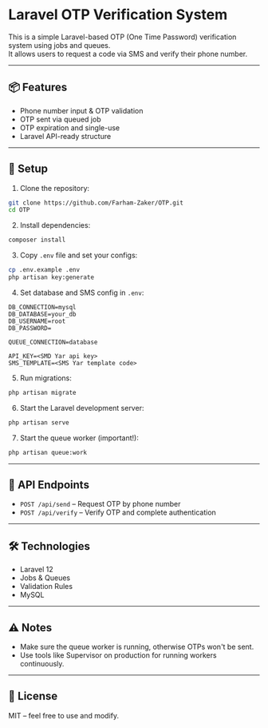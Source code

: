 # Laravel OTP Verification System

This is a simple Laravel-based OTP (One Time Password) verification system using jobs and queues.  
It allows users to request a code via SMS and verify their phone number.

---

## 📦 Features

- Phone number input & OTP validation  
- OTP sent via queued job  
- OTP expiration and single-use  
- Laravel API-ready structure  

---
## 🚀 Setup

1. Clone the repository:

```bash
git clone https://github.com/Farham-Zaker/OTP.git
cd OTP
```

2. Install dependencies:

```bash
composer install
```

3. Copy `.env` file and set your configs:

```bash
cp .env.example .env
php artisan key:generate
```

4. Set database and SMS config in `.env`:

```env
DB_CONNECTION=mysql
DB_DATABASE=your_db
DB_USERNAME=root
DB_PASSWORD=

QUEUE_CONNECTION=database

API_KEY=<SMD Yar api key>
SMS_TEMPLATE=<SMS Yar template code>
```

5. Run migrations:

```bash
php artisan migrate
```

6. Start the Laravel development server:

```bash
php artisan serve
```

7. Start the queue worker (important!):

```bash
php artisan queue:work
```

---

## 📮 API Endpoints

- `POST /api/send` – Request OTP by phone number  
- `POST /api/verify` – Verify OTP and complete authentication  

---

## 🛠 Technologies

- Laravel 12  
- Jobs & Queues  
- Validation Rules  
- MySQL 

---

## ⚠️ Notes

- Make sure the queue worker is running, otherwise OTPs won't be sent.  
- Use tools like Supervisor on production for running workers continuously.  

---

## 📃 License

MIT – feel free to use and modify.
